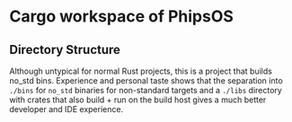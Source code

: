 # Cargo workspace of PhipsOS

## Directory Structure

Although untypical for normal Rust projects, this is a project that builds
no_std bins. Experience and personal taste shows that the separation into
`./bins` for `no_std` binaries for non-standard targets and a `./libs` directory
with crates that also build + run on the build host gives a much better
developer and IDE experience.
